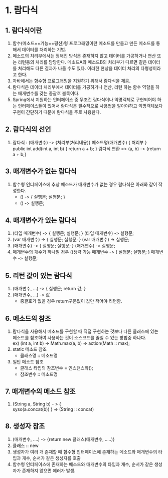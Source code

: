 # 1. 람다식
## 1. 람다식이란
1. 함수(메소드==기능==펑션)형 프로그래밍이란 메소드를 만들고 만든 메소드를 통해서 데이터를 처리하는 기법.
2. 메소드의 처리부에서는 정해진 방식은 존재하지 않고 데이터를 가공하거나 연산 또는 리턴등의 처리를 담당한다. 메소드A와 메소드B의 처리부가 다르면 같은 데이터를 처리해도 다른 결과가 나올 수도 있다. 이러한 현상을 데이터 처리의 다형성이라고 한다.
3. 자바에서는 함수형 프로그래밍을 지원하기 위해서 람다식을 제공.
4. 람다식은 데이터 처리부에서 데이터를 가공하거나 연산, 리턴 하는 함수 역할을 하는 매개변수를 갖는 중괄호 블록이다.
5. Spring에서 지원하는 인터페이스 중 무조건 람다식이나 익명객체로 구현되어야 하는 인터페이스들이 있어서 람다식은 필수적으로
    사용법을 알아야하고 익명객체보다 구현이 간단하기 때문에 람다식을 주로 사용한다.

## 2. 람다식의 선언
1. 람다식 : (매개변수) -> {처리부(처리내용)}
            메소드명(매개변수) {
                처리부
            }  
            public int add(int a, int b) {
                return a + b;
            }
람다식 변환 => (a, b) -> {return a + b;}

## 3. 매개변수가 없는 람다식
1. 함수형 인터페이스에 추상 메소드가 매개변수가 없는 경우 람다식은 아래와 같이 작성한다.
    - () -> {
        실행문;
        실행문;
      }
    - () -> 실행문;

## 4. 매개변수가 있는 람다식
1. (타입 매개변수) -> {
                         실행문;
                         실행문;
                     }
   (타입 매개변수) -> 실행문;
2. (var 매개변수) -> {
                         실행문;
                         실행문;
                     }
   (var 매개변수) -> 실행문;
3. (매개변수) -> {
                    실행문;
                    실행문;
                }
   (매개변수) -> 실행문;
4. 매개변수의 개수가 하나일 경우 ()생략 가능
   매개변수 -> {
                 실행문;
                 실행문;
               }
   매개변수 -> 실행문;

## 5. 리턴 값이 있는 람다식
1. (매개변수, ...) -> {
       실행문;
       return 값;
   }
2. (매개변수, ...) -> 값
    - 중괄호가 없을 경우 return구문없이 값만 적어야 리턴함.

## 6. 메소드의 참조
1. 람다식을 사용해서 메소드를 구현할 때 직접 구현하는 것보다 다른 클래스에 있는 메소드를 참조하여 사용하는 것이 소스코드를 줄일 수 있는 방법중 하나다.  
ex) (int a, int b) -> Math.max(a, b) => action(Math :: max);
2. static 메소드 참조
    - 클래스명 :: 메소드명
3. 일반 메소드 참조
    - 클래스 타입의 참조변수 = 인스턴스화();
    - 참조변수 :: 메소드명

## 7. 매개변수의 메소드 참조
1. (String a, String b) - > {   
        syso(a.concat(b))
   } => 
   (String :: concat)

## 8. 생성자 참조
1. (매개변수, ....) -> {return new 클래스(매개변수, .....)}
2. 클래스 :: new
3. 생성자가 여러 개 존재할 때 함수형 인터페이스에 존재하는
    메소드와 매개변수의 타입과 개수, 순서가 같은 생성자를 호출
4. 함수형 인터페이스에 존재하는 메소드와 매개변수의 타입과 개수, 순서가 같은 생성자가
    존재하지 않으면 에러가 발생.

